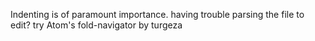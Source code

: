 Indenting is of paramount importance.
having trouble parsing the file to edit? try Atom's fold-navigator by turgeza

